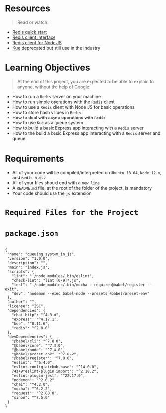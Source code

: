# Resources

> Read or watch:

- [Redis quick start](https://alx-intranet.hbtn.io/rltoken/8xeApIhnxgFZkgn54BiIeA)
- [Redis client interface](https://alx-intranet.hbtn.io/rltoken/1rq3ral-3C5O1t67dbGcWg)
- [Redis client for Node JS](https://alx-intranet.hbtn.io/rltoken/mRftfl67BrNvl-RM5JQfUA)
- [Kue](https://alx-intranet.hbtn.io/rltoken/yTC3Ci2IV2US24xJsBfMgQ) deprecated but still use in the industry

# Learning Objectives

> At the end of this project, you are expected to be able to explain to anyone, without the help of Google:

- How to run a `Redis` server on your machine
- How to run simple operations with the `Redis` client
- How to use a `Redis` client with Node JS for basic operations
- How to store hash values in `Redis`
- How to deal with async operations with `Redis`
- How to use `Kue` as a queue system
- How to build a basic Express app interacting with a `Redis` server
- How to the build a basic Express app interacting with a `Redis` server and queue

# Requirements

- All of your code will be compiled/interpreted on `Ubuntu 18.04`, `Node 12.x`, and `Redis 5.0.7`
- All of your files should end with a `new line`
- A `README.md` file, at the root of the folder of the project, is mandatory
- Your code should use the `js` extension

# ```Required Files for the Project```

# `package.json`   
   ```

{
    "name": "queuing_system_in_js",
    "version": "1.0.0",
    "description": "",
    "main": "index.js",
    "scripts": {
      "lint": "./node_modules/.bin/eslint",
      "check-lint": "lint [0-9]*.js",
      "test": "./node_modules/.bin/mocha --require @babel/register --exit",
      "dev": "nodemon --exec babel-node --presets @babel/preset-env"
    },
    "author": "",
    "license": "ISC",
    "dependencies": {
      "chai-http": "^4.3.0",
      "express": "^4.17.1",
      "kue": "^0.11.6",
      "redis": "^2.8.0"
    },
    "devDependencies": {
      "@babel/cli": "^7.8.0",
      "@babel/core": "^7.8.0",
      "@babel/node": "^7.8.0",
      "@babel/preset-env": "^7.8.2",
      "@babel/register": "^7.8.0",
      "eslint": "^6.4.0",
      "eslint-config-airbnb-base": "^14.0.0",
      74z+9"eslint-plugin-import": "^2.18.2",
      "eslint-plugin-jest": "^22.17.0",
      "nodemon": "^2.0.2",
      "chai": "^4.2.0",
      "mocha": "^6.2.2",
      "request": "^2.88.0",
      "sinon": "^7.5.0"
    }
  }


